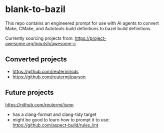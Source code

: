# blank-to-bazil

This repo contains an engineered prompt for use with AI agents to convert Make, CMake, and Autotools build definitions to bazel build definitions.

Currently sourcing projects from: https://project-awesome.org/inputsh/awesome-c

## Converted projects

* https://github.com/reutermj/sds
* https://github.com/reutermj/parson

## Future projects

https://github.com/reutermj/jsmn
* has a clang-format and clang-tidy target
* might be good to learn how to prompt it to use: https://github.com/aspect-build/rules_lint

